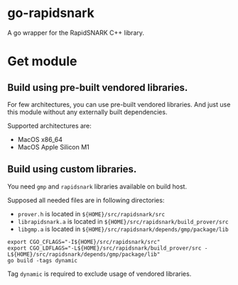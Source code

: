# go-rapidsnark

A go wrapper for the RapidSNARK C++ library.

# Get module

## Build using pre-built vendored libraries.

For few architectures, you can use pre-built vendored libraries. And just use
this module without any externally built dependencies.

Supported architectures are:
* MacOS x86_64
* MacOS Apple Silicon M1

## Build using custom libraries.

You need `gmp` and `rapidsnark` libraries available on build host.

Supposed all needed files are in following directories:
* `prover.h` is located in `${HOME}/src/rapidsnark/src`
* `librapidsnark.a` is located in `${HOME}/src/rapidsnark/build_prover/src`
* `libgmp.a` is located in `${HOME}/src/rapidsnark/depends/gmp/package/lib`

```shell
export CGO_CFLAGS="-I${HOME}/src/rapidsnark/src" 
export CGO_LDFLAGS="-L${HOME}/src/rapidsnark/build_prover/src -L${HOME}/src/rapidsnark/depends/gmp/package/lib"
go build -tags dynamic
```

Tag `dynamic` is required to exclude usage of vendored libraries.
